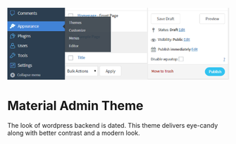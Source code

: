 ![banner](https://github.com/chmln/wp-material-admin/blob/master/assets/banner-772x250.png?raw=true)

Material Admin Theme
====================

The look of wordpress backend is dated. This theme delivers eye-candy along with better contrast and a modern look.



